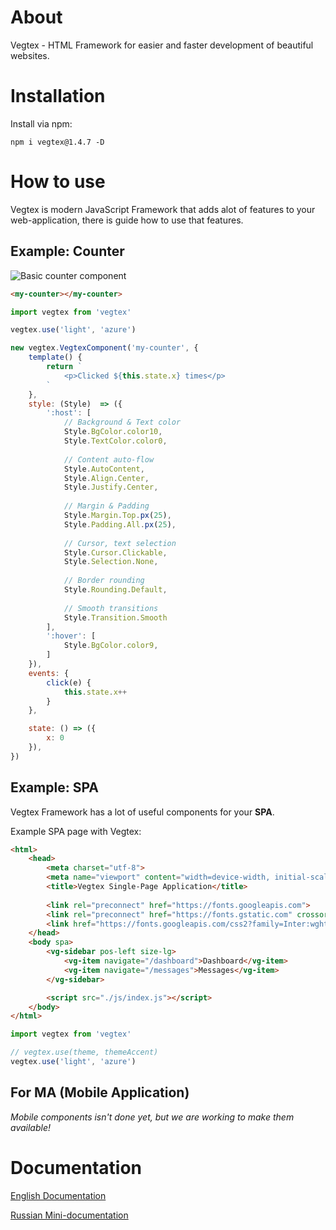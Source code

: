 # About
Vegtex - HTML Framework for easier and faster development of beautiful websites.

# Installation
Install via npm:
```
npm i vegtex@1.4.7 -D
```

# How to use
Vegtex is modern JavaScript Framework that adds alot of 
features to your web-application, there is guide how to use that features.

## Example: Counter
![Basic counter component](https://github.com/Proxymal/Vegtex/blob/main/other/vegtex-counter.gif)
```html
<my-counter></my-counter>
```
```js
import vegtex from 'vegtex'

vegtex.use('light', 'azure')

new vegtex.VegtexComponent('my-counter', {
    template() {
        return `
            <p>Clicked ${this.state.x} times</p>
        `
    },
    style: (Style)  => ({
        ':host': [
            // Background & Text color
            Style.BgColor.color10,
            Style.TextColor.color0,
            
            // Content auto-flow
            Style.AutoContent,
            Style.Align.Center,
            Style.Justify.Center,
            
            // Margin & Padding
            Style.Margin.Top.px(25),
            Style.Padding.All.px(25),
            
            // Cursor, text selection
            Style.Cursor.Clickable,
            Style.Selection.None,
            
            // Border rounding
            Style.Rounding.Default,
            
            // Smooth transitions
            Style.Transition.Smooth
        ],
        ':hover': [
            Style.BgColor.color9,
        ]
    }),
    events: {
        click(e) {
            this.state.x++
        }
    },

    state: () => ({
        x: 0
    }),
})
```

## Example: SPA
Vegtex Framework has a lot of useful components for your **SPA**.

Example SPA page with Vegtex:
```html
<html>
    <head>
        <meta charset="utf-8">
        <meta name="viewport" content="width=device-width, initial-scale=1">
        <title>Vegtex Single-Page Application</title>
        
        <link rel="preconnect" href="https://fonts.googleapis.com">
        <link rel="preconnect" href="https://fonts.gstatic.com" crossorigin>
        <link href="https://fonts.googleapis.com/css2?family=Inter:wght@300;400;500;600;700;800&display=swap" rel="stylesheet">
    </head>
    <body spa>
        <vg-sidebar pos-left size-lg>
            <vg-item navigate="/dashboard">Dashboard</vg-item>
            <vg-item navigate="/messages">Messages</vg-item>
        </vg-sidebar>

        <script src="./js/index.js"></script>
    </body>
</html>
```
```js
import vegtex from 'vegtex'

// vegtex.use(theme, themeAccent)
vegtex.use('light', 'azure')
```

## For MA (Mobile Application)
*Mobile components isn't done yet, but we are working to make them available!*

# Documentation
[English Documentation](https://github.com/Proxymal/Vegtex/wiki)


[Russian Mini-documentation](https://proxymal.ru/view/vegtex)
